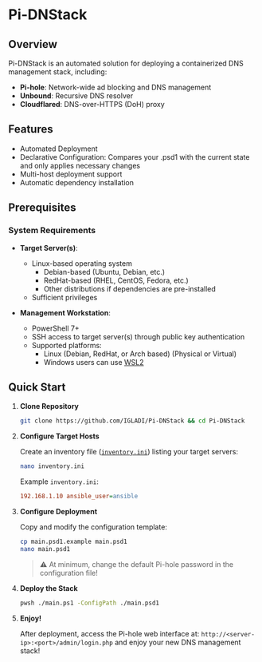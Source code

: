 # Pi-DNStack

## Overview

Pi-DNStack is an automated solution for deploying a containerized DNS management stack, including:

-   **Pi-hole**: Network-wide ad blocking and DNS management
-   **Unbound**: Recursive DNS resolver
-   **Cloudflared**: DNS-over-HTTPS (DoH) proxy

## Features

-   Automated Deployment
-   Declarative Configuration: Compares your .psd1 with the current state and only applies necessary changes
-   Multi-host deployment support
-   Automatic dependency installation

## Prerequisites

### System Requirements

-   **Target Server(s)**:

    -   Linux-based operating system
        -   Debian-based (Ubuntu, Debian, etc.)
        -   RedHat-based (RHEL, CentOS, Fedora, etc.)
        -   Other distributions if dependencies are pre-installed
    -   Sufficient privileges

-   **Management Workstation**:
    -   PowerShell 7+
    -   SSH access to target server(s) through public key authentication
    -   Supported platforms:
        -   Linux (Debian, RedHat, or Arch based) (Physical or Virtual)
        -   Windows users can use [WSL2](https://docs.microsoft.com/en-us/windows/wsl/install)

## Quick Start

1. **Clone Repository**

    ```bash
    git clone https://github.com/IGLADI/Pi-DNStack && cd Pi-DNStack
    ```

2. **Configure Target Hosts**

    Create an inventory file ([`inventory.ini`](https://docs.ansible.com/ansible/latest/collections/ansible/builtin/ini_inventory.html)) listing your target servers:

    ```bash
    nano inventory.ini
    ```

    Example `inventory.ini`:
    ```ini
    192.168.1.10 ansible_user=ansible
    ```

3. **Configure Deployment**

    Copy and modify the configuration template:

    ```bash
    cp main.psd1.example main.psd1
    nano main.psd1
    ```

    > ⚠️ At minimum, change the default Pi-hole password in the configuration file!

4. **Deploy the Stack**

    ```bash
    pwsh ./main.ps1 -ConfigPath ./main.psd1
    ```

5. **Enjoy!**

   After deployment, access the Pi-hole web interface at: `http://<server-ip>:<port>/admin/login.php` and enjoy your new DNS management stack!
